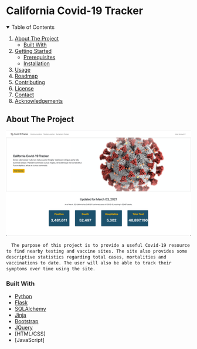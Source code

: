 # California Covid-19 Tracker


<!-- TABLE OF CONTENTS -->
<details open="open">
  <summary>Table of Contents</summary>
  <ol>
    <li>
      <a href="#about-the-project">About The Project</a>
      <ul>
        <li><a href="#built-with">Built With</a></li>
      </ul>
    </li>
    <li>
      <a href="#getting-started">Getting Started</a>
      <ul>
        <li><a href="#prerequisites">Prerequisites</a></li>
        <li><a href="#installation">Installation</a></li>
      </ul>
    </li>
    <li><a href="#usage">Usage</a></li>
    <li><a href="#roadmap">Roadmap</a></li>
    <li><a href="#contributing">Contributing</a></li>
    <li><a href="#license">License</a></li>
    <li><a href="#contact">Contact</a></li>
    <li><a href="#acknowledgements">Acknowledgements</a></li>
  </ol>
</details>




<!-- ABOUT THE PROJECT -->
## About The Project

![california-covid-19-app](images/california-covid-19-app.png)

      The purpose of this project is to provide a useful Covid-19 resource to find nearby testing and vaccine sites. The site also provides some descriptive statistics regarding total cases, mortalities and vaccinations to date. The user will also be able to track their symptoms over time using the site.



### Built With
* [Python](https://docs.python.org/3/)
* [Flask](https://flask.palletsprojects.com/en/1.1.x/)
* [SQLAlchemy](https://docs.sqlalchemy.org/en/13/)
* [Jinja](https://jinja.palletsprojects.com/en/2.11.x/)
* [Bootstrap](https://getbootstrap.com)
* [JQuery](https://jquery.com)
* [HTML/CSS]
* [JavaScript]


